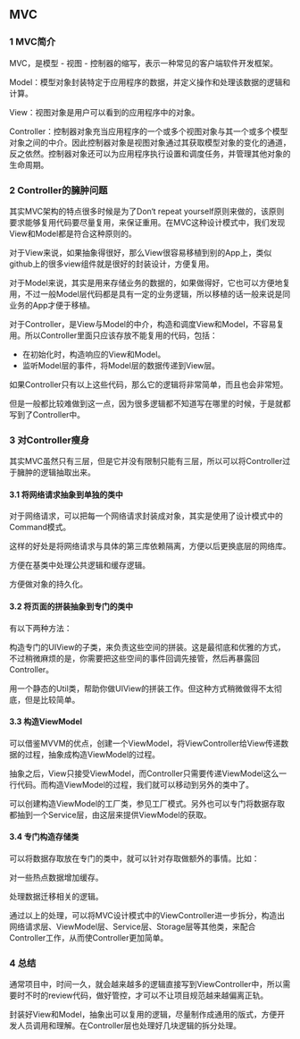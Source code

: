 ## MVC

### 1 MVC简介

MVC，是模型 - 视图 - 控制器的缩写，表示一种常见的客户端软件开发框架。

Model：模型对象封装特定于应用程序的数据，并定义操作和处理该数据的逻辑和计算。

View：视图对象是用户可以看到的应用程序中的对象。

Controller：控制器对象充当应用程序的一个或多个视图对象与其一个或多个模型对象之间的中介。因此控制器对象是视图对象通过其获取模型对象的变化的通道，反之依然。控制器对象还可以为应用程序执行设置和调度任务，并管理其他对象的生命周期。



### 2 Controller的臃肿问题

其实MVC架构的特点很多时候是为了Don‘t repeat yourself原则来做的，该原则要求能够复用代码要尽量复用，来保证重用。在MVC这种设计模式中，我们发现View和Model都是符合这种原则的。

对于View来说，如果抽象得很好，那么View很容易移植到别的App上，类似github上的很多view组件就是很好的封装设计，方便复用。

对于Model来说，其实是用来存储业务的数据的，如果做得好，它也可以方便地复用，不过一般Model层代码都是具有一定的业务逻辑，所以移植的话一般来说是同业务的App才便于移植。

对于Controller，是View与Model的中介，构造和调度View和Model，不容易复用。所以Controller里面只应该存放不能复用的代码，包括：

- 在初始化时，构造响应的View和Model。
- 监听Model层的事件，将Model层的数据传递到View层。

如果Controller只有以上这些代码，那么它的逻辑将非常简单，而且也会非常短。

但是一般都比较难做到这一点，因为很多逻辑都不知道写在哪里的时候，于是就都写到了Controller中。



### 3 对Controller瘦身

其实MVC虽然只有三层，但是它并没有限制只能有三层，所以可以将Controller过于臃肿的逻辑抽取出来。

#### 3.1 将网络请求抽象到单独的类中

对于网络请求，可以把每一个网络请求封装成对象，其实是使用了设计模式中的Command模式。

这样的好处是将网络请求与具体的第三库依赖隔离，方便以后更换底层的网络库。

方便在基类中处理公共逻辑和缓存逻辑。

方便做对象的持久化。



#### 3.2 将页面的拼装抽象到专门的类中

有以下两种方法：

构造专门的UIView的子类，来负责这些空间的拼装。这是最彻底和优雅的方式，不过稍微麻烦的是，你需要把这些空间的事件回调先接管，然后再暴露回Controller。

用一个静态的Util类，帮助你做UIView的拼装工作。但这种方式稍微做得不太彻底，但是比较简单。



#### 3.3 构造ViewModel

可以借鉴MVVM的优点，创建一个ViewModel，将ViewController给View传递数据的过程，抽象成构造ViewModel的过程。

抽象之后，View只接受ViewModel，而Controller只需要传递ViewModel这么一行代码。而构造ViewModel的过程，我们就可以移动到另外的类中了。

可以创建构造ViewModel的工厂类，参见工厂模式。另外也可以专门将数据存取都抽到一个Service层，由这层来提供ViewModel的获取。



#### 3.4 专门构造存储类

可以将数据存取放在专门的类中，就可以针对存取做额外的事情。比如：

对一些热点数据增加缓存。

处理数据迁移相关的逻辑。

通过以上的处理，可以将MVC设计模式中的ViewController进一步拆分，构造出网络请求层、ViewModel层、Service层、Storage层等其他类，来配合Controller工作，从而使Controller更加简单。



### 4 总结

通常项目中，时间一久，就会越来越多的逻辑直接写到ViewController中，所以需要时不时的review代码，做好管控，才可以不让项目规范越来越偏离正轨。

封装好View和Model，抽象出可以复用的逻辑，尽量制作成通用的版式，方便开发人员调用和理解。在Controller层也处理好几块逻辑的拆分处理。